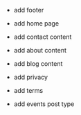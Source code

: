 - add footer

- add home page
- add contact content
- add about content
- add blog content
- add privacy
- add terms
- add events post type
